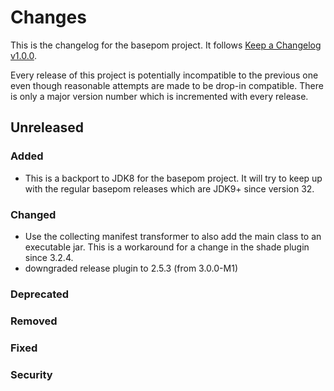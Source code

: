 # Changes

This is the changelog for the basepom project. It follows [Keep a Changelog v1.0.0](http://keepachangelog.com/en/1.0.0/).

Every release of this project is potentially incompatible to the previous one even though reasonable attempts are made to be drop-in compatible. There is only a major version number which is incremented with every release.


## Unreleased

### Added

* This is a backport to JDK8 for the basepom project. It will try to keep up with the regular basepom releases which are JDK9+ since version 32.

### Changed

* Use the collecting manifest transformer to also add the main class to an executable jar. This is a workaround for a change in the shade plugin since 3.2.4.
* downgraded release plugin to 2.5.3 (from 3.0.0-M1)

### Deprecated

### Removed

### Fixed

### Security

